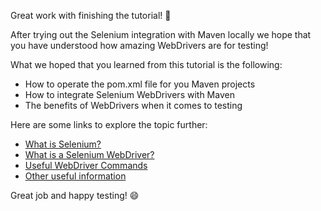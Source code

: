 Great work with finishing the tutorial! 🥳

After trying out the Selenium integration with Maven locally we hope that you have understood how amazing WebDrivers are for testing! 

What we hoped that you learned from this tutorial is the following: 
* How to operate the pom.xml file for you Maven projects
* How to integrate Selenium WebDrivers with Maven 
* The benefits of WebDrivers when it comes to testing 

Here are some links to explore the topic further: 

* [What is Selenium?](guru99.com/introduction-to-selenium.html)
* [What is a Selenium WebDriver?](
https://allaboutreact.medium.com/so-what-is-selenium-webdriver-2a83a8b954bd)
* [Useful WebDriver Commands](https://www.softwaretestinghelp.com/selenium-webdriver-commands-selenium-tutorial-17/)
* [Other useful information](https://memegenerator.net/img/instances/85382508/for-the-love-of-devops-do-continuous-testing.jpg)

Great job and happy testing! 😄

